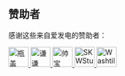 ﻿## 赞助者

感谢这些来自爱发电的赞助者：

<!-- AFDIAN-ACTION:START -->

<a href="https://afdian.net/u/8a5063b67b7211e9954852540025c377">
    <img src="https://pic1.afdiancdn.com/user/8a5063b67b7211e9954852540025c377/avatar/9acace1647ac79eaced123638e873b73_w1080_h1080_s32.jpeg?imageView2/1/w/120/h/120" width="40" height="40" alt="瓶盖PING" title="瓶盖PING"/>
</a>
<a href="https://afdian.net/u/fb956ee0967411eaaa5a52540025c377">
    <img src="https://pic1.afdiancdn.com/user/fb956ee0967411eaaa5a52540025c377/avatar/b770acd9d3a3a9f7c4087e92b1d46ad4_w1080_h1080_s11.jpg?imageView2/1/w/120/h/120" width="40" height="40" alt="谦谦yaosiqian" title="谦谦yaosiqian"/>
</a>
<a href="https://afdian.net/u/55c079ea268611eb9a4852540025c377">
    <img src="https://pic1.afdiancdn.com/default/avatar/avatar-blue.png?imageView2/1/w/120/h/120" width="40" height="40" alt="帅宝" title="帅宝"/>
</a>
<a href="https://afdian.net/u/3e814cb6249211eea2f752540025c377">
    <img src="https://pic1.afdiancdn.com/user/3e814cb6249211eea2f752540025c377/avatar/9079ba3b49b78d49da1bb2c0e9c6a839_w1024_h1024_s177.jpg?imageView2/1/w/120/h/120" width="40" height="40" alt="SKWStudios" title="SKWStudios"/>
</a>
<a href="https://afdian.net/u/a5d575eabc3f11eaa5a452540025c377">
    <img src="https://pic1.afdiancdn.com/user/a5d575eabc3f11eaa5a452540025c377/avatar/66592060ae8b0db60c36922d6ca8f515_w639_h640_s133.jpg?imageView2/1/w/120/h/120" width="40" height="40" alt="Washtile645" title="Washtile645"/>
</a>
<!-- 注意: 尽量将标签前靠,否则经测试可能被 GitHub 解析为代码块 -->
<!-- AFDIAN-ACTION:END -->